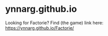 # ynnarg.github.io

Looking for Factorie? Find (the game) link here: https://ynnarg.github.io/Factorie/

